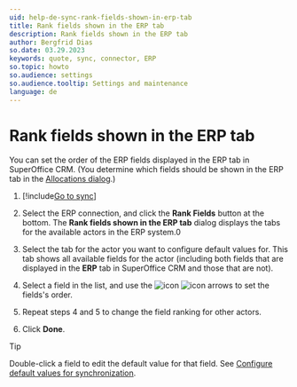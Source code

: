 ```yaml
---
uid: help-de-sync-rank-fields-shown-in-erp-tab
title: Rank fields shown in the ERP tab
description: Rank fields shown in the ERP tab
author: Bergfrid Dias
so.date: 03.29.2023
keywords: quote, sync, connector, ERP
so.topic: howto
so.audience: settings
so.audience.tooltip: Settings and maintenance
language: de
---
```


# Rank fields shown in the ERP tab

You can set the order of the ERP fields displayed in the ERP tab in SuperOffice CRM. (You determine which fields should be shown in the ERP tab in the [Allocations dialog][1].)

1. [!include[Go to sync](../includes/goto-sync.md)]

1. Select the ERP connection, and click the **Rank Fields** button at the bottom. The **Rank fields shown in the ERP tab** dialog displays the tabs for the available actors in the ERP system.0

1. Select the tab for the actor you want to configure default values for. This tab shows all available fields for the actor (including both fields that are displayed in the **ERP** tab in SuperOffice CRM and those that are not).

1. Select a field in the list, and use the ![icon][img1] ![icon][img2] arrows to set the fields's order.

1. Repeat steps 4 and 5 to change the field ranking for other actors.

1. Click **Done**.

> [!TIP]
> Double-click a field to edit the default value for that field. See [Configure default values for synchronization][2].

<!-- Referenced links -->
[1]: sync-configure-field-allocation.md
[2]: sync-configure-default-values.md

<!-- Referenced images -->
[img1]: ../../../../../media/icons/arrow-down.png
[img2]: ../../../../../media/icons/arrow-up.png

